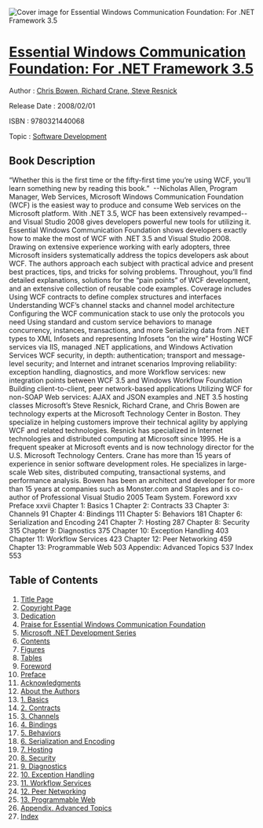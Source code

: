 ![Cover image for Essential Windows Communication Foundation: For .NET Framework 3.5](https://imgdetail.ebookreading.net/cover/cover/software_development/EB9780321440068.jpg)

[Essential Windows Communication Foundation: For .NET Framework 3.5](https://ebookreading.net/view/book/Essential+Windows+Communication+Foundation%3A+For+.NET+Framework+3.5-EB9780321440068_1.html "Essential Windows Communication Foundation: For .NET Framework 3.5")
====================================================================================================================

Author : [Chris Bowen](https://ebookreading.net/search/author/Chris+Bowen),[ Richard Crane](https://ebookreading.net/search/author/+Richard+Crane),[ Steve Resnick](https://ebookreading.net/search/author/+Steve+Resnick)

Release Date : 2008/02/01

ISBN : 9780321440068

Topic : [Software Development](https://ebookreading.net/search/category/software-development)

Book Description
-----------------

“Whether this is the first time or the fifty-first time you’re using WCF, you’ll learn something new by reading this book.”
 --Nicholas Allen, Program Manager, Web Services, Microsoft
Windows Communication Foundation (WCF) is the easiest way to produce and consume Web services on the Microsoft platform. With .NET 3.5, WCF has been extensively revamped--and Visual Studio 2008 gives developers powerful new tools for utilizing it. Essential Windows Communication Foundation shows developers exactly how to make the most of WCF with .NET 3.5 and Visual Studio 2008.
Drawing on extensive experience working with early adopters, three Microsoft insiders systematically address the topics developers ask about WCF. The authors approach each subject with practical advice and present best practices, tips, and tricks for solving problems. Throughout, you’ll find detailed explanations, solutions for the “pain points” of WCF development, and an extensive collection of reusable code examples. Coverage includes
 Using WCF contracts to define complex structures and interfaces 
 Understanding WCF’s channel stacks and channel model architecture 
 Configuring the WCF communication stack to use only the protocols you need 
 Using standard and custom service behaviors to manage concurrency, instances, transactions, and more 
 Serializing data from .NET types to XML Infosets and representing Infosets “on the wire” 
 Hosting WCF services via IIS, managed .NET applications, and Windows Activation Services 
 WCF security, in depth: authentication; transport and message-level security; and Internet and intranet scenarios 
 Improving reliability: exception handling, diagnostics, and more 
 Workflow services: new integration points between WCF 3.5 and Windows Workflow Foundation 
 Building client-to-client, peer network-based applications 
 Utilizing WCF for non-SOAP Web services: AJAX and JSON examples and .NET 3.5 hosting classes 
Microsoft’s Steve Resnick, Richard Crane, and Chris Bowen are technology experts at the Microsoft Technology Center in Boston. They specialize in helping customers improve their technical agility by applying WCF and related technologies. Resnick has specialized in Internet technologies and distributed computing at Microsoft since 1995. He is a frequent speaker at Microsoft events and is now technology director for the U.S. Microsoft Technology Centers. Crane has more than 15 years of experience in senior software development roles. He specializes in large-scale Web sites, distributed computing, transactional systems, and performance analysis. Bowen has been an architect and developer for more than 15 years at companies such as Monster.com and Staples and is co-author of Professional Visual Studio 2005 Team System.
Foreword xxv
Preface xxvii
Chapter 1: Basics 1
Chapter 2: Contracts 33
Chapter 3: Channels 91
Chapter 4: Bindings 111
Chapter 5: Behaviors 181
Chapter 6: Serialization and Encoding 241
Chapter 7: Hosting 287
Chapter 8: Security 315
Chapter 9: Diagnostics 375
Chapter 10: Exception Handling 403
Chapter 11: Workflow Services 423
Chapter 12: Peer Networking 459
Chapter 13: Programmable Web 503
Appendix: Advanced Topics 537
Index 553
              
Table of Contents
-----------------

1. [Title Page](https://ebookreading.net/view/book/Essential+Windows+Communication+Foundation%3A+For+.NET+Framework+3.5-EB9780321440068_4.html)
1. [Copyright Page](https://ebookreading.net/view/book/Essential+Windows+Communication+Foundation%3A+For+.NET+Framework+3.5-EB9780321440068_5.html)
1. [Dedication](https://ebookreading.net/view/book/Essential+Windows+Communication+Foundation%3A+For+.NET+Framework+3.5-EB9780321440068_6.html)
1. [Praise for Essential Windows Communication Foundation](https://ebookreading.net/view/book/Essential+Windows+Communication+Foundation%3A+For+.NET+Framework+3.5-EB9780321440068_2.html)
1. [Microsoft .NET Development Series](https://ebookreading.net/view/book/Essential+Windows+Communication+Foundation%3A+For+.NET+Framework+3.5-EB9780321440068_3.html)
1. [Contents](https://ebookreading.net/view/book/Essential+Windows+Communication+Foundation%3A+For+.NET+Framework+3.5-EB9780321440068_7.html)
1. [Figures](https://ebookreading.net/view/book/Essential+Windows+Communication+Foundation%3A+For+.NET+Framework+3.5-EB9780321440068_8.html)
1. [Tables](https://ebookreading.net/view/book/Essential+Windows+Communication+Foundation%3A+For+.NET+Framework+3.5-EB9780321440068_9.html)
1. [Foreword](https://ebookreading.net/view/book/Essential+Windows+Communication+Foundation%3A+For+.NET+Framework+3.5-EB9780321440068_10.html)
1. [Preface](https://ebookreading.net/view/book/Essential+Windows+Communication+Foundation%3A+For+.NET+Framework+3.5-EB9780321440068_11.html)
1. [Acknowledgments](https://ebookreading.net/view/book/Essential+Windows+Communication+Foundation%3A+For+.NET+Framework+3.5-EB9780321440068_12.html)
1. [About the Authors](https://ebookreading.net/view/book/Essential+Windows+Communication+Foundation%3A+For+.NET+Framework+3.5-EB9780321440068_13.html)
1. [1. Basics](https://ebookreading.net/view/book/Essential+Windows+Communication+Foundation%3A+For+.NET+Framework+3.5-EB9780321440068_14.html)
1. [2. Contracts](https://ebookreading.net/view/book/Essential+Windows+Communication+Foundation%3A+For+.NET+Framework+3.5-EB9780321440068_15.html)
1. [3. Channels](https://ebookreading.net/view/book/Essential+Windows+Communication+Foundation%3A+For+.NET+Framework+3.5-EB9780321440068_16.html)
1. [4. Bindings](https://ebookreading.net/view/book/Essential+Windows+Communication+Foundation%3A+For+.NET+Framework+3.5-EB9780321440068_17.html)
1. [5. Behaviors](https://ebookreading.net/view/book/Essential+Windows+Communication+Foundation%3A+For+.NET+Framework+3.5-EB9780321440068_18.html)
1. [6. Serialization and Encoding](https://ebookreading.net/view/book/Essential+Windows+Communication+Foundation%3A+For+.NET+Framework+3.5-EB9780321440068_19.html)
1. [7. Hosting](https://ebookreading.net/view/book/Essential+Windows+Communication+Foundation%3A+For+.NET+Framework+3.5-EB9780321440068_20.html)
1. [8. Security](https://ebookreading.net/view/book/Essential+Windows+Communication+Foundation%3A+For+.NET+Framework+3.5-EB9780321440068_21.html)
1. [9. Diagnostics](https://ebookreading.net/view/book/Essential+Windows+Communication+Foundation%3A+For+.NET+Framework+3.5-EB9780321440068_22.html)
1. [10. Exception Handling](https://ebookreading.net/view/book/Essential+Windows+Communication+Foundation%3A+For+.NET+Framework+3.5-EB9780321440068_23.html)
1. [11. Workflow Services](https://ebookreading.net/view/book/Essential+Windows+Communication+Foundation%3A+For+.NET+Framework+3.5-EB9780321440068_24.html)
1. [12. Peer Networking](https://ebookreading.net/view/book/Essential+Windows+Communication+Foundation%3A+For+.NET+Framework+3.5-EB9780321440068_25.html)
1. [13. Programmable Web](https://ebookreading.net/view/book/Essential+Windows+Communication+Foundation%3A+For+.NET+Framework+3.5-EB9780321440068_26.html)
1. [Appendix. Advanced Topics](https://ebookreading.net/view/book/Essential+Windows+Communication+Foundation%3A+For+.NET+Framework+3.5-EB9780321440068_27.html)
1. [Index](https://ebookreading.net/view/book/Essential+Windows+Communication+Foundation%3A+For+.NET+Framework+3.5-EB9780321440068_28.html)
